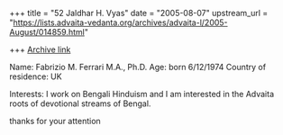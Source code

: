 +++
title = "52 Jaldhar H. Vyas"
date = "2005-08-07"
upstream_url = "https://lists.advaita-vedanta.org/archives/advaita-l/2005-August/014859.html"

+++
[Archive link](https://lists.advaita-vedanta.org/archives/advaita-l/2005-August/014859.html)

Name: Fabrizio M. Ferrari M.A., Ph.D.
Age: born 6/12/1974
Country of residence: UK

Interests: I work on Bengali Hinduism and I am interested in the Advaita 
roots of devotional streams of Bengal.

thanks for your attention

